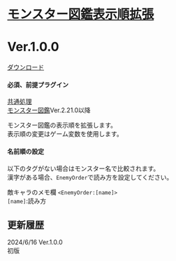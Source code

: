 # [モンスター図鑑表示順拡張](https://raw.githubusercontent.com/nuun888/MZ/master/NUUN_EnemyBookOrderEx.js)  
# Ver.1.0.0
[ダウンロード](https://raw.githubusercontent.com/nuun888/MZ/master/NUUN_EnemyBookOrderEx.js)
#### 必須、前提プラグイン
[共通処理](https://github.com/nuun888/MZ/blob/master/README/Base.md)  
[モンスター図鑑](https://github.com/nuun888/MZ/blob/master/README/EnemyBook.md)Ver.2.21.0以降  

モンスター図鑑の表示順を拡張します。  
表示順の変更はゲーム変数を使用します。  

#### 名前順の設定
以下のタグがない場合はモンスター名で比較されます。  
漢字がある場合、`EnemyOrder`で読み方を設定してください。  

敵キャラのメモ欄
`<EnemyOrder:[name]>`  
`[name]`:読み方   

## 更新履歴
2024/6/16 Ver.1.0.0  
初版  
